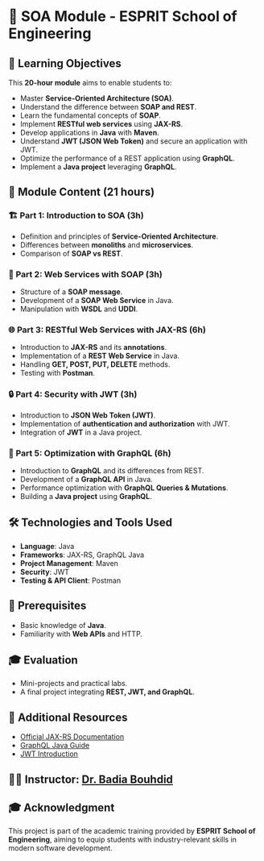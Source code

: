 # 📘 SOA Module - ESPRIT School of Engineering

## 🎯 Learning Objectives
This **20-hour module** aims to enable students to:

- Master **Service-Oriented Architecture (SOA)**.
- Understand the difference between **SOAP and REST**.
- Learn the fundamental concepts of **SOAP**.
- Implement **RESTful web services** using **JAX-RS**.
- Develop applications in **Java** with **Maven**.
- Understand **JWT (JSON Web Token)** and secure an application with JWT.
- Optimize the performance of a REST application using **GraphQL**.
- Implement a **Java project** leveraging **GraphQL**.

## 📅 Module Content (21 hours)

### 🏗️ Part 1: Introduction to SOA (3h)
- Definition and principles of **Service-Oriented Architecture**.
- Differences between **monoliths** and **microservices**.
- Comparison of **SOAP vs REST**.

### 🔗 Part 2: Web Services with SOAP (3h)
- Structure of a **SOAP message**.
- Development of a **SOAP Web Service** in Java.
- Manipulation with **WSDL** and **UDDI**.

### 🌐 Part 3: RESTful Web Services with JAX-RS (6h)
- Introduction to **JAX-RS** and its **annotations**.
- Implementation of a **REST Web Service** in Java.
- Handling **GET, POST, PUT, DELETE** methods.
- Testing with **Postman**.

### 🔒 Part 4: Security with JWT (3h)
- Introduction to **JSON Web Token (JWT)**.
- Implementation of **authentication and authorization** with JWT.
- Integration of **JWT** in a Java project.

### 🚀 Part 5: Optimization with GraphQL (6h)
- Introduction to **GraphQL** and its differences from REST.
- Development of a **GraphQL API** in Java.
- Performance optimization with **GraphQL Queries & Mutations**.
- Building a **Java project** using **GraphQL**.

## 🛠️ Technologies and Tools Used
- **Language**: Java  
- **Frameworks**: JAX-RS, GraphQL Java  
- **Project Management**: Maven  
- **Security**: JWT  
- **Testing & API Client**: Postman  

## 📌 Prerequisites
- Basic knowledge of **Java**.  
- Familiarity with **Web APIs** and HTTP.  

## 🎓 Evaluation
- Mini-projects and practical labs.  
- A final project integrating **REST, JWT, and GraphQL**.  

## 📢 Additional Resources
- [Official JAX-RS Documentation](https://jakarta.ee/specifications/restful-ws/)  
- [GraphQL Java Guide](https://www.graphql-java.com/)  
- [JWT Introduction](https://jwt.io/introduction/)  
## 👨‍🏫 Instructor: [Dr. Badia Bouhdid](https://www.linkedin.com/in/badiabouhdid/)
## 🎓 Acknowledgment
This project is part of the academic training provided by **ESPRIT School of Engineering**, aiming to equip students with industry-relevant skills in modern software development.  


